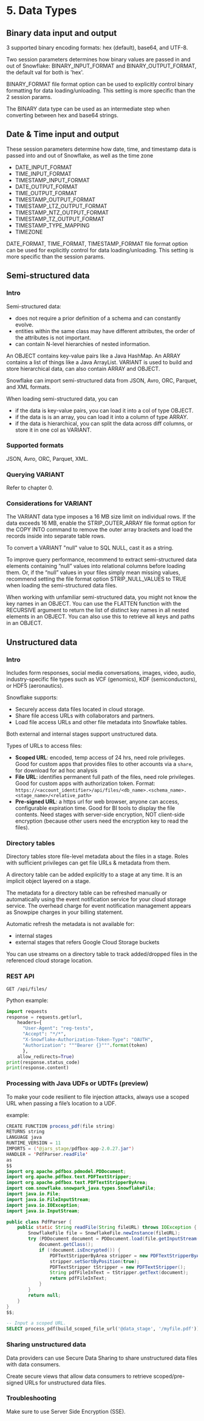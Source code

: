 # 5. Data Types

## Binary data input and output
3 supported binary encoding formats: hex (default), base64, and UTF-8.

Two session parameters determines how binary values are passed in and out of Snowflake: BINARY_INPUT_FORMAT and BINARY_OUTPUT_FORMAT, the default val for both is 'hex'. 

BINARY_FORMAT file format option can be used to explicitly control binary formatting for data loading/unloading. This setting is more specific than the 2 session params. 

The BINARY data type can be used as an intermediate step when converting between hex and base64 strings.

## Date & Time input and output
These session parameters determine how date, time, and timestamp data is passed into and out of Snowflake, as well as the time zone
- DATE_INPUT_FORMAT
- TIME_INPUT_FORMAT
- TIMESTAMP_INPUT_FORMAT
- DATE_OUTPUT_FORMAT
- TIME_OUTPUT_FORMAT
- TIMESTAMP_OUTPUT_FORMAT
- TIMESTAMP_LTZ_OUTPUT_FORMAT
- TIMESTAMP_NTZ_OUTPUT_FORMAT
- TIMESTAMP_TZ_OUTPUT_FORMAT
- TIMESTAMP_TYPE_MAPPING
- TIMEZONE

DATE_FORMAT, TIME_FORMAT, TIMESTAMP_FORMAT file format option can be used for explicitly control for data loading/unloading. This setting is more specific than the session params. 

## Semi-structured data 
### Intro
Semi-structured data:
- does not require a prior definition of a schema and can constantly evolve.
- entities within the same class may have different attributes, the order of the attributes is not important.
- can contain N-level hierarchies of nested information. 

An OBJECT contains key-value pairs like a Java HashMap. An ARRAY contains a list of things like a Java ArrayList. VARIANT is used to build and store hierarchical data, can also contain ARRAY and OBJECT.

Snowflake can import semi-structured data from JSON, Avro, ORC, Parquet, and XML formats. 

When loading semi-structured data, you can
- if the data is key-value pairs, you can load it into a col of type OBJECT.
- if the data is is an array, you can load it into a column of type ARRAY.
- if the data is hierarchical, you can split the data across diff columns, or store it in one col as VARIANT. 

### Supported formats
JSON, Avro, ORC, Parquet, XML. 

### Querying VARIANT
Refer to chapter 0. 

### Considerations for VARIANT
The VARIANT data type imposes a 16 MB size limit on individual rows. If the data exceeds 16 MB, enable the STRIP_OUTER_ARRAY file format option for the COPY INTO command to remove the outer array brackets and load the records inside into separate table rows. 

To convert a VARIANT "null" value to SQL NULL, cast it as a string.

To improve query performance, recommend to extract semi-structured data elements containing “null” values into relational columns before loading them. Or, if the “null” values in your files simply mean missing values, recommend setting the file format option STRIP_NULL_VALUES to TRUE when loading the semi-structured data files. 

When working with unfamiliar semi-structured data, you might not know the key names in an OBJECT. You can use the FLATTEN function with the RECURSIVE argument to return the list of distinct key names in all nested elements in an OBJECT. You can also use this to retrieve all keys and paths in an OBJECT.

## Unstructured data
### Intro
Includes form responses, social media conversations, images, video, audio, industry-specific file types such as VCF (genomics), KDF (semiconductors), or HDF5 (aeronautics).

Snowflake supports:
- Securely access data files located in cloud storage.
- Share file access URLs with collaborators and partners.
- Load file access URLs and other file metadata into Snowflake tables.

Both external and internal stages support unstructured data.

Types of URLs to access files: 
- **Scoped URL**: encoded, temp access of 24 hrs, need role privileges. Good for custom apps that provides files to other accounts via a `share`, for download for ad hoc analysis
- **File URL**: identifies permanent full path of the files, need role privileges. Good for custom apps with authorization token. Format: `https://<account_identifier>/api/files/<db_name>.<schema_name>.<stage_name>/<relative_path>`
- **Pre-signed URL**: a https url for web browser, anyone can access, configurable expiration time. Good for BI tools to display the file contents. Need stages with server-side encryption, NOT client-side encryption (because other users need the encryption key to read the files). 

### Directory tables
Directory tables store file-level metadata about the files in a stage. Roles with sufficient privileges can get file URLs & metadata from them.

A directory table can be added explicitly to a stage at any time. It is an implicit object layered on a stage. 

The metadata for a directory table can be refreshed manually or automatically using the event notification service for your cloud storage service. The overhead charge for event notification management appears as Snowpipe charges in your billing statement.

Automatic refresh the metadata is not available for:
- internal stages
- external stages that refers Google Cloud Storage buckets

You can use streams on a directory table to track added/dropped files in the referenced cloud storage location.

### REST API
`GET /api/files/`

Python example:
```py
import requests
response = requests.get(url,
    headers={
      "User-Agent": "reg-tests",
      "Accept": "*/*",
      "X-Snowflake-Authorization-Token-Type": "OAUTH",
      "Authorization": """Bearer {}""".format(token)
      },
    allow_redirects=True)
print(response.status_code)
print(response.content)
```

### Processing with Java UDFs or UDTFs (preview)
To make your code resilient to file injection attacks, always use a scoped URL when passing a file’s location to a UDF. 

example:
```java
CREATE FUNCTION process_pdf(file string)
RETURNS string
LANGUAGE java
RUNTIME_VERSION = 11
IMPORTS = ('@jars_stage/pdfbox-app-2.0.27.jar')
HANDLER = 'PdfParser.readFile'
as
$$
import org.apache.pdfbox.pdmodel.PDDocument;
import org.apache.pdfbox.text.PDFTextStripper;
import org.apache.pdfbox.text.PDFTextStripperByArea;
import com.snowflake.snowpark_java.types.SnowflakeFile;
import java.io.File;
import java.io.FileInputStream;
import java.io.IOException;
import java.io.InputStream;

public class PdfParser {
    public static String readFile(String fileURL) throws IOException {
        SnowflakeFile file = SnowflakeFile.newInstance(fileURL);
        try (PDDocument document = PDDocument.load(file.getInputStream())) {
            document.getClass();
            if (!document.isEncrypted()) {
                PDFTextStripperByArea stripper = new PDFTextStripperByArea();
                stripper.setSortByPosition(true);
                PDFTextStripper tStripper = new PDFTextStripper();
                String pdfFileInText = tStripper.getText(document);
                return pdfFileInText;
            }
        }
        return null;
    }
}
$$;
```
```sql
-- Input a scoped URL.
SELECT process_pdf(build_scoped_file_url('@data_stage', '/myfile.pdf'));
```

### Sharing unstructured data
Data providers can use Secure Data Sharing to share unstructured data files with data consumers.

Create secure views that allow data consumers to retrieve scoped/pre-signed URLs for unstructured data files.

### Troubleshooting
Make sure to use Server Side Encryption (SSE). 
